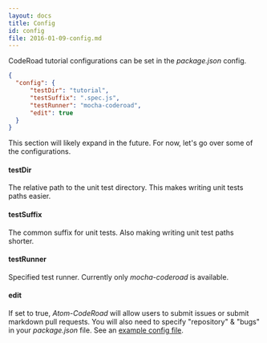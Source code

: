 ```yaml
---
layout: docs
title: Config
id: config
file: 2016-01-09-config.md
---
```

CodeRoad tutorial configurations can be set in the *package.json* config.

```json
{
  "config": {
      "testDir": "tutorial",
      "testSuffix": ".spec.js",
      "testRunner": "mocha-coderoad",
      "edit": true
  }
}
```

This section will likely expand in the future. For now, let's go over some of the configurations.

#### testDir

The relative path to the unit test directory. This makes writing unit tests paths easier.

#### testSuffix

The common suffix for unit tests. Also making writing unit test paths shorter.

#### testRunner

Specified test runner. Currently only *mocha-coderoad* is available.

#### edit

If set to true, *Atom-CodeRoad* will allow users to submit issues or submit markdown pull requests. You will also need to specify "repository" & "bugs" in your *package.json* file. See an [example config file](https://github.com/coderoad/coderoad-functional-school/blob/master/package.json).
